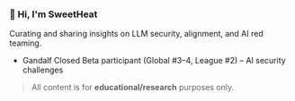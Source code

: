 ### 👋 Hi, I'm SweetHeat

Curating and sharing insights on LLM security, alignment, and AI red teaming.  
- Gandalf Closed Beta participant (Global #3–4, League #2) – AI security challenges

> All content is for **educational/research** purposes only.


